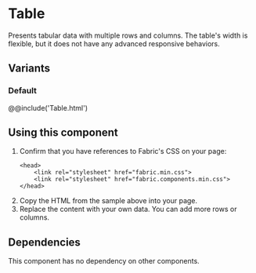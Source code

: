 # Table
Presents tabular data with multiple rows and columns. The table's width is flexible, but it does not have any advanced responsive behaviors.

## Variants

### Default
@@include('Table.html')

## Using this component
1. Confirm that you have references to Fabric's CSS on your page:
    ```
    <head>
        <link rel="stylesheet" href="fabric.min.css">
        <link rel="stylesheet" href="fabric.components.min.css">
    </head>
    ```
2. Copy the HTML from the sample above into your page.
3. Replace the content with your own data. You can add more rows or columns.

## Dependencies
This component has no dependency on other components.

